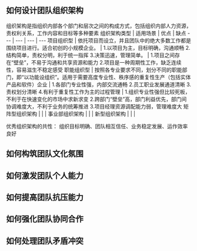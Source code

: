 ## 如何设计团队组织架构
组织架构是指组织内部各个部门和层次之间的构成方式，包括组织内部人力资源，责权利关系，工作内容和目标等多种要素
组织架构类型 | 适用场景 | 优点 | 缺点
--- | --- | --- | ---
项目组织型 | 依托项目而设立，并且团队中的绝大多数工作都是围绕项目进行。适合初创的小规模企业。 | 1.以项目为主，目标明确，沟通顺畅  2.结构简单，责权分明，利于统一指挥  3.决策迅速，管理简单。 |  1.项目之间存在“壁垒”，不易于沟通和共享资源和能力  2.项目是一种周期性工作，缺乏连续性，容易滋生不稳定感受
职能组织型 | 按照各专业要求不同，划分不同的职能部门，即“以功能设组织”。适用于需要高度专业性、秩序感的重复性生产（包括实体产品和软件）企业 | 1.各部门专业性强，内部交流通畅  2.员工职业发展通道清晰  3.责权划分清晰  4.有利于重复性工作为主的过程管理 | 1.组织专业性强但比较死板，不利于在快速变化的市场中求新求变  2.跨部门“壁垒”高，部门利益优先，部门间协调难度大，不利于业务的统筹推进 3.项目经理资源调配能力弱，管理难度大
矩阵型组织架构 |  |  |
事业部组织架构 | | | 
新型组织架构 | | |

优秀组织架构的共性： 组织目标明确、团队相互信任、业务稳定发展、运作效率良好

## 如何构筑团队文化氛围

## 如何激发团队个人能力

## 如何提高团队抗压能力

## 如何强化团队协同合作

## 如何处理团队矛盾冲突